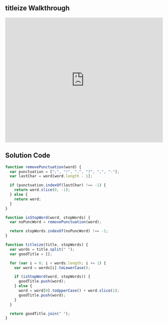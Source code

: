 ## titleize Walkthrough

<iframe src="https://player.vimeo.com/video/209449876" width="100%" height="400" frameborder="0" webkitallowfullscreen mozallowfullscreen allowfullscreen></iframe>

## Solution Code

```js
function removePunctuation(word) {
  var punctuation = [";", "!", ".", "?", ",", "-"];
  var lastChar = word[word.length - 1];

  if (punctuation.indexOf(lastChar) !== -1) {
    return word.slice(0, -1);
  } else {
    return word;
  }
}

function isStopWord(word, stopWords) {
  var noPuncWord = removePunctuation(word);

  return stopWords.indexOf(noPuncWord) !== -1;
}

function titleize(title, stopWords) {
  var words = title.split(" ");
  var goodTitle = [];

  for (var i = 0; i < words.length; i += 1) {
    var word = words[i].toLowerCase();

    if (isStopWord(word, stopWords)) {
      goodTitle.push(word);
    } else {
      word = word[0].toUpperCase() + word.slice(1);
      goodTitle.push(word);
    }
  }

  return goodTitle.join(" ");
}
```
